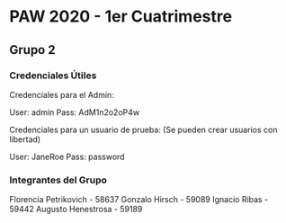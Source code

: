 # PAW 2020 - 1er Cuatrimestre

## Grupo 2

### Credenciales Útiles

Credenciales para el Admin:

User: admin
Pass: AdM1n2o2oP4w

Credenciales para un usuario de prueba:
(Se pueden crear usuarios con libertad)

User: JaneRoe
Pass: password

### Integrantes del Grupo

Florencia Petrikovich - 58637
Gonzalo Hirsch - 59089
Ignacio Ribas - 59442
Augusto Henestrosa - 59189